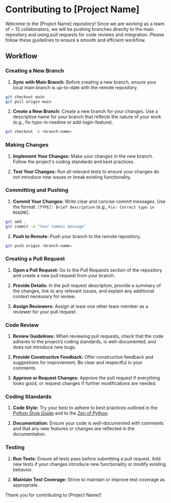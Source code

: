 # Contributing to [Project Name]

Welcome to the [Project Name] repository! Since we are working as a team of ~ 15 collaborators, we will be pushing branches directly to the main repository and using pull requests for code reviews and integration. Please follow these guidelines to ensure a smooth and efficient workflow.

## Workflow

### Creating a New Branch


1. **Sync with Main Branch:** Before creating a new branch, ensure your local main branch is up-to-date with the remote repository.

```bash
git checkout main
git pull origin main
```

2. **Create a New Branch:** Create a new branch for your changes. Use a descriptive name for your branch that reflects the nature of your work (e.g., fix-typo-in-readme or add-login-feature).

```bash
git checkout -b <branch-name>
```

### Making Changes

1. **Implement Your Changes:** Make your changes in the new branch. Follow the project's coding standards and best practices.

2. **Test Your Changes:** Run all relevant tests to ensure your changes do not introduce new issues or break existing functionality.

### Committing and Pushing

1. **Commit Your Changes:** Write clear and concise commit messages. Use the format: `[TYPE]: Brief description` (e.g., `Fix: Correct typo in README`).

```bash
git add .
git commit -m "Your commit message"
```

2. **Push to Remote:** Push your branch to the remote repository.

```bash
git push origin <branch-name>
```

### Creating a Pull Request

1. **Open a Pull Request:** Go to the Pull Requests section of the repository and create a new pull request from your branch.

2. **Provide Details:** In the pull request description, provide a summary of the changes, link to any relevant issues, and explain any additional context necessary for review.

3. **Assign Reviewers:** Assign at least one other team member as a reviewer for your pull request.

### Code Review

1. **Review Guidelines:** When reviewing pull requests, check that the code adheres to the project’s coding standards, is well-documented, and does not introduce new bugs.

2. **Provide Constructive Feedback:** Offer constructive feedback and suggestions for improvement. Be clear and respectful in your comments.

3. **Approve or Request Changes:** Approve the pull request if everything looks good, or request changes if further modifications are needed.

### Coding Standards

1. **Code Style:** Try your best to adhere to best practices outlined in the [Python Style Guide](https://peps.python.org/pep-0008/) and to the [Zen of Python](https://peps.python.org/pep-0020/).

2. **Documentation:** Ensure your code is well-documented with comments and that any new features or changes are reflected in the documentation.

### Testing

1. **Run Tests:** Ensure all tests pass before submitting a pull request. Add new tests if your changes introduce new functionality or modify existing behavior.

2. **Maintain Test Coverage:** Strive to maintain or improve test coverage as appropriate.


Thank you for contributing to [Project Name]!
